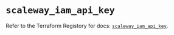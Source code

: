 # `scaleway_iam_api_key`

Refer to the Terraform Registory for docs: [`scaleway_iam_api_key`](https://registry.terraform.io/providers/scaleway/scaleway/2.21.0/docs/resources/iam_api_key).
